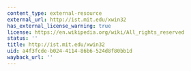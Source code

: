 ```yaml
---
content_type: external-resource
external_url: http://ist.mit.edu/xwin32
has_external_license_warning: true
license: https://en.wikipedia.org/wiki/All_rights_reserved
status: ''
title: http://ist.mit.edu/xwin32
uid: a4f3fcde-b024-4114-86b6-524d8f80bb1d
wayback_url: ''
---
```

